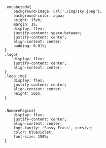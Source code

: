     .encabezado{
        background-image: url('./img/sky.jpeg');
        background-color: aqua;
        height: 13vh;
        margin: 1%;
        display: flex;
        justify-content: space-between;
        justify-content: center;
        align-content: center;
        padding: 0.01%;
    }
    .logo{
        display: flex;
        justify-content: center;
        align-content: center;
    }
    .logo img{
        display: flex;
        justify-content: center;
        align-content: center;
        height: 50px;
    }

    
    .NombrePagina{
        display: flex;
        justify-content: center;
        align-content: center;
        font-family: 'Sassy Frass', cursive;
        color: blueviolet;
        font-size: 150%;
    }